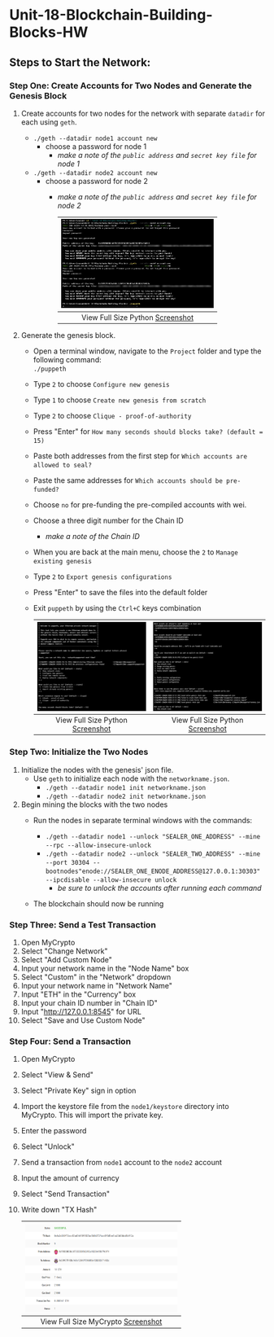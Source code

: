 # Unit-18-Blockchain-Building-Blocks-HW

## Steps to Start the Network:
### Step One: Create Accounts for Two Nodes and Generate the Genesis Block

1. Create accounts for two nodes for the network with separate `datadir` for each using `geth`.
    * ```./geth --datadir node1 account new```
        * choose a password for node 1
            * <i> make a note of the `public address` and `secret key file` for node 1 </i>
    * ```./geth --datadir node2 account new```
        * choose a password for node 2
            * <i> make a note of the `public address` and `secret key file` for node 2 </i>
            
              | <img src="/screenshots/puppeth_config_1.jpg" width="300" height="175"> |
              |:--:|
              |View Full Size Python [Screenshot](/screenshots/puppeth_config_1.jpg)|
         
2. Generate the genesis block.
    * Open a terminal window, navigate to the `Project` folder and type the following command:
    <br>```./puppeth```
    * Type `2` to choose `Configure new genesis`
    * Type `1` to choose `Create new genesis from scratch`
    * Type `2` to choose `Clique - proof-of-authority`
    * Press "Enter" for `How many seconds should blocks take? (default = 15)`
    * Paste both addresses from the first step for `Which accounts are allowed to seal?`
    * Paste the same addresses for `Which accounts should be pre-funded?`
    * Choose `no` for pre-funding the pre-compiled accounts with wei.
    * Choose a three digit number for the Chain ID
        * <i> make a note of the Chain ID </i>
    * When you are back at the main menu, choose the `2` to `Manage existing genesis`
    * Type `2` to `Export genesis configurations`
    * Press "Enter" to save the files into the default folder
    * Exit `puppeth` by using the `Ctrl+C` keys combination

         | <img src="/screenshots/puppeth_config_2.png" width="300" height="175"> |<img src="/screenshots/puppeth_config_3.png" width="300" height="175"> |
         |:--: |:--:| 
         |View Full Size Python [Screenshot](/screenshots/puppeth_config_2.png)  |View Full Size Python [Screenshot](/screenshots/puppeth_config_3.png)|

### Step Two: Initialize the Two Nodes
1. Initialize the nodes with the genesis' json file.
    * Use `geth` to initialize each node with the `networkname.json`.
        * ```./geth --datadir node1 init networkname.json```
        * ```./geth --datadir node2 init networkname.json```
2. Begin mining the blocks with the two nodes
    * Run the nodes in separate terminal windows with the commands:
        * ```./geth --datadir node1 --unlock "SEALER_ONE_ADDRESS" --mine --rpc --allow-insecure-unlock```
        * ```./geth --datadir node2 --unlock "SEALER_TWO_ADDRESS" --mine --port 30304 --bootnodes"enode://SEALER_ONE_ENODE_ADDRESS@127.0.0.1:30303" --ipcdisable --allow-insecure unlock```
            * <i> be sure to unlock the accounts after running each command </i>
            
    * The blockchain should now be running
### Step Three: Send a Test Transaction
1. Open MyCrypto
2. Select "Change Network"
3. Select "Add Custom Node"
4. Input your network name in the "Node Name" box
5. Select "Custom" in the "Network" dropdown
6. Input your network name in "Network Name"
7. Input "ETH" in the "Currency" box
8. Input your chain ID number in "Chain ID"
9. Input "http://127.0.0.1:8545" for URL
10. Select "Save and Use Custom Node"
### Step Four: Send a Transaction
1. Open MyCrypto
2. Select "View & Send"
3. Select "Private Key" sign in option
4. Import the keystore file from the `node1/keystore` directory into MyCrypto. This will import the private key.
5. Enter the password
6. Select "Unlock"
7. Send a transaction from `node1` account to the `node2` account
8. Input the amount of currency
9. Select "Send Transaction"
10. Write down "TX Hash"

      | <img src="/screenshots/mycrypto_tx_status.png" width="300" height="175"> |
      |:--:|
      |View Full Size MyCrypto [Screenshot](/screenshots/mycrypto_tx_status.png)|
